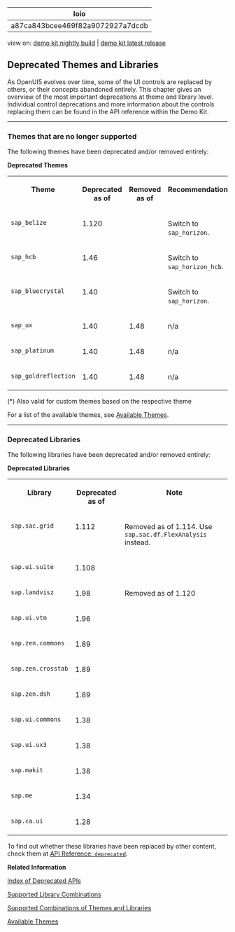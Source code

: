 <!-- loioa87ca843bcee469f82a9072927a7dcdb -->

| loio |
| -----|
| a87ca843bcee469f82a9072927a7dcdb |

<div id="loio">

view on: [demo kit nightly build](https://sdk.openui5.org/nightly/#/topic/a87ca843bcee469f82a9072927a7dcdb) | [demo kit latest release](https://sdk.openui5.org/topic/a87ca843bcee469f82a9072927a7dcdb)</div>

## Deprecated Themes and Libraries

As OpenUI5 evolves over time, some of the UI controls are replaced by others, or their concepts abandoned entirely. This chapter gives an overview of the most important deprecations at theme and library level. Individual control deprecations and more information about the controls replacing them can be found in the API reference within the Demo Kit.

***

### Themes that are no longer supported

The following themes have been deprecated and/or removed entirely:

**Deprecated Themes**


<table>
<tr>
<th valign="top">

Theme

</th>
<th valign="top">

Deprecated as of

</th>
<th valign="top">

Removed as of

</th>
<th valign="top">

Recommendation\(\*\)

</th>
</tr>
<tr>
<td valign="top">

`sap_belize` 

</td>
<td valign="top">

1.120

</td>
<td valign="top">

 

</td>
<td valign="top">

Switch to `sap_horizon`.

</td>
</tr>
<tr>
<td valign="top">

`sap_hcb` 

</td>
<td valign="top">

1.46

</td>
<td valign="top">

 

</td>
<td valign="top">

Switch to `sap_horizon_hcb`.

</td>
</tr>
<tr>
<td valign="top">

`sap_bluecrystal` 

</td>
<td valign="top">

1.40

</td>
<td valign="top">

 

</td>
<td valign="top">

Switch to `sap_horizon`.

</td>
</tr>
<tr>
<td valign="top">

`sap_ux` 

</td>
<td valign="top">

1.40

</td>
<td valign="top">

1.48

</td>
<td valign="top">

n/a

</td>
</tr>
<tr>
<td valign="top">

`sap_platinum` 

</td>
<td valign="top">

1.40

</td>
<td valign="top">

1.48

</td>
<td valign="top">

n/a

</td>
</tr>
<tr>
<td valign="top">

`sap_goldreflection` 

</td>
<td valign="top">

1.40

</td>
<td valign="top">

1.48

</td>
<td valign="top">

n/a

</td>
</tr>
</table>

\(\*\) Also valid for custom themes based on the respective theme

For a list of the available themes, see [Available Themes](Available_Themes_da0d2e7.md).

***

### Deprecated Libraries

The following libraries have been deprecated and/or removed entirely:

**Deprecated Libraries**


<table>
<tr>
<th valign="top">

Library

</th>
<th valign="top">

Deprecated as of

</th>
<th valign="top">

Note

</th>
</tr>
<tr>
<td valign="top">

`sap.sac.grid`

</td>
<td valign="top">

1.112

</td>
<td valign="top">

Removed as of 1.114. Use `sap.sac.df.FlexAnalysis` instead.

</td>
</tr>
<tr>
<td valign="top">

`sap.ui.suite`

</td>
<td valign="top">

1.108

</td>
<td valign="top">

 

</td>
</tr>
<tr>
<td valign="top">

`sap.landvisz`

</td>
<td valign="top">

1.98

</td>
<td valign="top">

Removed as of 1.120

</td>
</tr>
<tr>
<td valign="top">

`sap.ui.vtm`

</td>
<td valign="top">

1.96

</td>
<td valign="top">

 

</td>
</tr>
<tr>
<td valign="top">

`sap.zen.commons`

</td>
<td valign="top">

1.89

</td>
<td valign="top">

 

</td>
</tr>
<tr>
<td valign="top">

`sap.zen.crosstab`

</td>
<td valign="top">

1.89

</td>
<td valign="top">

 

</td>
</tr>
<tr>
<td valign="top">

`sap.zen.dsh`

</td>
<td valign="top">

1.89

</td>
<td valign="top">



</td>
</tr>
<tr>
<td valign="top">

`sap.ui.commons`

</td>
<td valign="top">

1.38

</td>
<td valign="top">

 

</td>
</tr>
<tr>
<td valign="top">

`sap.ui.ux3`

</td>
<td valign="top">

1.38

</td>
<td valign="top">

 

</td>
</tr>
<tr>
<td valign="top">

`sap.makit`

</td>
<td valign="top">

1.38

</td>
<td valign="top">

 

</td>
</tr>
<tr>
<td valign="top">

`sap.me`

</td>
<td valign="top">

1.34

</td>
<td valign="top">

 

</td>
</tr>
<tr>
<td valign="top">

`sap.ca.ui`

</td>
<td valign="top">

1.28

</td>
<td valign="top">

 

</td>
</tr>
</table>

To find out whether these libraries have been replaced by other content, check them at [API Reference: `deprecated`](https://sdk.openui5.org/api/deprecated).

**Related Information**  


[Index of Deprecated APIs](https://sdk.openui5.org/api/deprecated)

[Supported Library Combinations](Supported_Library_Combinations_363cd16.md "OpenUI5 provides a set of JavaScript and CSS libraries, which can be combined in an application using the combinations that are supported.")

[Supported Combinations of Themes and Libraries](Supported_Combinations_of_Themes_and_Libraries_38ff8c2.md "This chapter gives an overview of the possible combinations of themes and libraries for the OpenUI5 versions that are still in maintenance.")

[Available Themes](Available_Themes_da0d2e7.md "Provides a list of themes and their names.")

